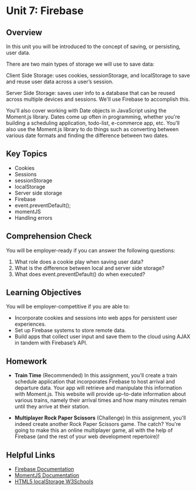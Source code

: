 # Unit 7: Firebase

## Overview

In this unit you will be introduced to the concept of saving, or persisting, user data.

There are two main types of storage we will use to save data:

Client Side Storage: uses cookies, sessionStorage, and localStorage to save and reuse user data across a user’s session.

Server Side Storage: saves user info to a database that can be reused across multiple devices and sessions. We'll use Firebase to accomplish this.

You'll also cover working with Date objects in JavaScript using the Moment.js library. Dates come up often in programming, whether you're building a scheduling application, todo-list, e-commerce app, etc. You'll also use the Moment.js library to do things such as converting between various date formats and finding the difference between two dates.

## Key Topics
* Cookies
* Sessions
* sessionStorage
* localStorage
* Server side storage
* Firebase
* event.preventDefault();
* momentJS
* Handling errors

## Comprehension Check
You will be employer-ready if you can answer the following questions: 
1. What role does a cookie play when saving user data?
2. What is the difference between local and server side storage?
3. What does event.preventDefault() do when executed?

## Learning Objectives
You will be employer-competitive if you are able to:
* Incorporate cookies and sessions into web apps for persistent user experiences.
* Set up Firebase systems to store remote data.
* Build apps that collect user input and save them to the cloud using AJAX in tandem with Firebase’s API.

## Homework

* **Train Time** (Recommended)
In this assignment, you'll create a train schedule application that incorporates Firebase to host arrival and departure data. Your app will retrieve and manipulate this information with Moment.js. This website will provide up-to-date information about various trains, namely their arrival times and how many minutes remain until they arrive at their station.

* **Multiplayer Rock Paper Scissors** (Challenge)
In this assignment, you'll indeed create another Rock Paper Scissors game. The catch? You're going to make this an online multiplayer game, all with the help of Firebase (and the rest of your web development repertoire)!

## Helpful Links
* [Firebase Documentation](https://firebase.google.com/docs/)
* [MomentJS Documentation](https://momentjs.com/docs/)
* [HTML5 localStorage W3Schools](https://www.w3schools.com/html/html5_webstorage.asp)
